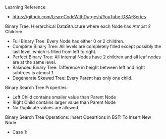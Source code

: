 Learning Reference:
  - https://github.com/LearnCodeWithDurgesh/YouTube-DSA-Series

Binary Tree: Hierarchical DataStructure where each Node has Atmost 2 Children.
  - Full Binary Tree: Every Node has either 0 or 2 children.
  - Complete Binary Tree: All levels are completely filled except possibly the last level, which is filled from left to right.
  - Perfect Binary Tree: All Internal Nodes have 2 children and all leaf nodes are at the same level.
  - Balanced Binary Tree: Difference in height between left and right subtrees is atmost 1.
  - Degenerate Skewed Tree: Every Parent has only one child.

Binary Search Tree Properties:
  - Left Child contains smaller value than Parent Node
  - Right Child contains larger value than Parent Node
  - No Duplicate values are allowed

Binary Search Tree Operations:
  Insert Opeartions in BST:
    To Insert New Node
  - Case 1: 
